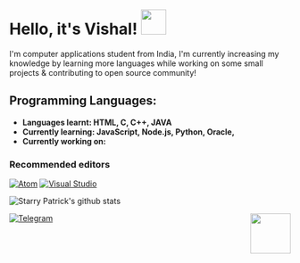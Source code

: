 # Hello, it's Vishal! <img src="https://raw.githubusercontent.com/MartinHeinz/MartinHeinz/master/wave.gif" width="45px">

I'm computer applications student from India, I'm currently increasing my knowledge by learning more languages while working on some small projects & contributing to open source community!
## Programming Languages:

- **Languages learnt: HTML, C, C++, JAVA**
- **Currently learning: JavaScript, Node.js, Python, Oracle,**
- **Currently working on:**

### Recommended editors
[![Atom](https://img.shields.io/badge/atom-28b463.svg?style=for-the-badge&logo=atom)](https://atom.io/)
[![Visual Studio](https://img.shields.io/badge/VisualStudioCode-1da1f2.svg?style=for-the-badge&logo=visual-studio-code)](https://vscodium.com/)

![Starry Patrick's github stats](https://github-readme-stats.vercel.app/api?username=SA7ANI&show_icons=true&theme=dark)

<!--- 
Taken from https://github.com/anuraghazra/github-readme-stats/blob/master/readme.md, this is a gradient card. Edit colors if you'd like.
![Austin Hornhead's github stats](https://github-readme-stats.vercel.app/api?username=marchingon12&show_icons=true&bg_color=30,FFDEE9,B5FFFC&title_color=000000&text_color=2b2b2b&icon_color=ff009e) 
-->

[![Telegram](https://img.shields.io/badge/telegram-1b77FF.svg?style=for-the-badge&logo=telegram)](https://t.me/SA7ANI)
<img src="https://64.media.tumblr.com/34784257378ce2c51675599159735772/tumblr_nd3b8i2gL01sedjuto1_400.gifv" align="right" width="72"/>
